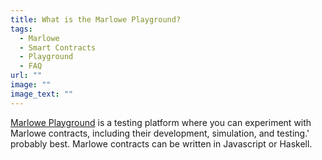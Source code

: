 ```yaml
---
title: What is the Marlowe Playground?
tags:
  - Marlowe
  - Smart Contracts
  - Playground
  - FAQ
url: ""
image: ""
image_text: ""
---
```


[Marlowe Playground](https://marlowe-playground-staging.plutus.aws.iohkdev.io/#/) is a testing platform where you can experiment with Marlowe contracts, including their development, simulation, and testing.' probably best. Marlowe contracts can be written in Javascript or Haskell.
